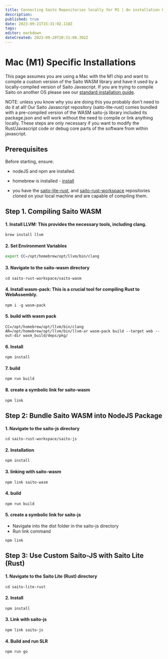 ```yaml
---
title: Connecting Saito Repositories locally for M1 | An installation Guide
description: 
published: true
date: 2023-09-21T15:31:02.110Z
tags: 
editor: markdown
dateCreated: 2023-09-20T20:31:08.392Z
---
```



# Mac (M1) Specific Installations

This page assumes you are using a Mac with the M1 chip and want to compile a custom version of the Saito WASM library and have it used by a locally-compiled version of Saito Javascript. If you are trying to compile Saito on another OS please see our [standard installation guide](/tech/installation).

NOTE: unless you know why you are doing this you probably don't need to do it at all! Our Saito Javascript repository (saito-lite-rust) comes bundled with a pre-compiled version of the WASM saito-js library included its package.json and will work without the need to compile or link anything locally. These steps are only necessary if you want to modify the Rust/Javascript code or debug core parts of the software from within javascript.

## Prerequisites

Before starting, ensure:

- nodeJS and npm are installed.

- homebrew is installed - [install](https://brew.sh/)

- you have the [saito-lite-rust](https://github.com/SaitoTech/saito-lite-rust), and [saito-rust-workspace](https://github.com/SaitoTech/saito-rust-workspace) repositories cloned on your local machine and are capable of compiling them.


## Step 1. Compiling Saito WASM

#### 1. Install LLVM: This provides the necessary tools, including clang.

```
brew install llvm
```

#### 2. Set Environment Variables



```bash
export CC=/opt/homebrew/opt/llvm/bin/clang
```


#### 3. Navigate to the saito-wasm directory

```
cd saito-rust-workspace/saito-wasm
```


#### 4. Install wasm-pack: This is a crucial tool for compiling Rust to WebAssembly.

```
npm i -g wasm-pack
```

#### 5. build with wasm pack
```
CC=/opt/homebrew/opt/llvm/bin/clang AR=/opt/homebrew/opt/llvm/bin/llvm-ar wasm-pack build --target web --out-dir wasm_build/deps/pkg/
```

#### 6. Install
```
npm install
```
#### 7. build
```
npm run build
```
#### 8. create a symbolic link for saito-wasm
```
npm link 
```

## Step 2: Bundle Saito WASM into NodeJS Package

#### 1. Navigate to the saito-js directory

```
cd saito-rust-workspace/saito-js
```

#### 2. Installation  
```
npm install
```
#### 3. linking with saito-wasm
```
npm link saito-wasm
```
#### 4. build
```
npm run build
```
#### 5. create a symbolic link for saito-js
- Navigate into the dist folder in the saito-js directory
- Run link command 
```
npm link
```


## Step 3: Use Custom Saito-JS with Saito Lite (Rust)

#### 1. Navigate to the Saito Lite (Rust) directory
``` 
cd saito-lite-rust
```

#### 2. Install
``` 
npm install
```
#### 3. Link with saito-js
```
npm link saito-js
```

#### 4. Build and run SLR
```
npm run go
```


